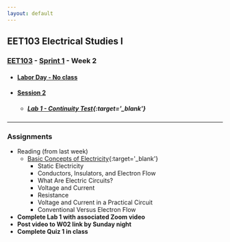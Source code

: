 ```yaml
---
layout: default
---
```


## EET103 Electrical Studies I

### [EET103](../../) - [Sprint 1](../) - Week 2

- #### [Labor Day - No class](./)

- #### [<span style="cursor: pointer;">Session 2</span>](s2/)

    - ##### [Lab 1 - Continuity Test](../../labs/l01_continuity/index.md){:target='_blank'}

---

### Assignments
- Reading (from last week)
    - [Basic Concepts of Electricity](https://www.allaboutcircuits.com/textbook/direct-current/chpt-1/){:target='_blank'}
        - Static Electricity
        - Conductors, Insulators, and Electron Flow
        - What Are Electric Circuits?
        - Voltage and Current
        - Resistance
        - Voltage and Current in a Practical Circuit
        - Conventional Versus Electron Flow
- **Complete Lab 1 with associated Zoom video**
- **Post video to W02 link by Sunday night**
- **Complete Quiz 1 in class**